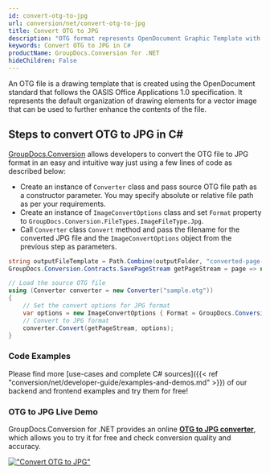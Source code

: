 ```yaml
---
id: convert-otg-to-jpg
url: conversion/net/convert-otg-to-jpg
title: Convert OTG to JPG
description: "OTG format represents OpenDocument Graphic Template with .otg extension. Learn how to convert OTG to JPG file programmatically in C# language using GroupDocs.Conversion for .NET library."
keywords: Convert OTG to JPG in C#
productName: GroupDocs.Conversion for .NET
hideChildren: False
---
```


An OTG file is a drawing template that is created using the OpenDocument standard that follows the OASIS Office Applications 1.0 specification. It represents the default organization of drawing elements for a vector image that can be used to further enhance the contents of the file.

## Steps to convert OTG to JPG in C#

[GroupDocs.Conversion](https://products.groupdocs.com/conversion/net) allows developers to convert the OTG file to JPG format in an easy and intuitive way just using a few lines of code as described below:

* Create an instance of `Converter` class and pass source OTG file path as a constructor parameter. You may specify absolute or relative file path as per your requirements. 
* Create an instance of `ImageConvertOptions` class and set `Format` property to `GroupDocs.Conversion.FileTypes.ImageFileType.Jpg`.
* Call `Converter` class `Convert` method and pass the filename for the converted JPG file and the `ImageConvertOptions` object from the previous step as parameters.

```csharp
string outputFileTemplate = Path.Combine(outputFolder, "converted-page-{0}.jpg");
GroupDocs.Conversion.Contracts.SavePageStream getPageStream = page => new FileStream(string.Format(outputFileTemplate, page), FileMode.Create);

// Load the source OTG file
using (Converter converter = new Converter("sample.otg"))
{
    // Set the convert options for JPG format
    var options = new ImageConvertOptions { Format = GroupDocs.Conversion.FileTypes.ImageFileType.Jpg };   
    // Convert to JPG format
    converter.Convert(getPageStream, options);
}
```

### Code Examples

Please find more [use-cases and complete C# sources]({{< ref "conversion/net/developer-guide/examples-and-demos.md" >}}) of our backend and frontend examples and try them for free!

### OTG to JPG Live Demo

GroupDocs.Conversion for .NET provides an online [**OTG to JPG converter**](https://products.groupdocs.app/conversion/otg-to-jpg), which allows you to try it for free and check conversion quality and accuracy.

[!["Convert OTG to JPG"](conversion/net/images/convert-to-jpg/convert-otg-to-jpg.png)](https://products.groupdocs.app/conversion/otg-to-jpg)